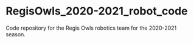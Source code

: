 # RegisOwls_2020-2021_robot_code
Code repository for the Regis Owls robotics team for the 2020-2021 season.
